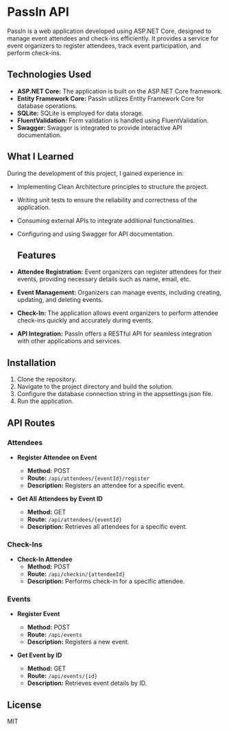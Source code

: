 # PassIn API

PassIn is a web application developed using ASP.NET Core, designed to manage event attendees and check-ins efficiently. It provides a service for event organizers to register attendees, track event participation, and perform check-ins.

## Technologies Used
- **ASP.NET Core:** The application is built on the ASP.NET Core framework.
- **Entity Framework Core:** PassIn utilizes Entity Framework Core for database operations.
- **SQLite:** SQLite is employed for data storage.
- **FluentValidation:** Form validation is handled using FluentValidation.
- **Swagger:** Swagger is integrated to provide interactive API documentation.

## What I Learned
During the development of this project, I gained experience in:

- Implementing Clean Architecture principles to structure the project.
- Writing unit tests to ensure the reliability and correctness of the application.
- Consuming external APIs to integrate additional functionalities.
- Configuring and using Swagger for API documentation.

  ## Features
- **Attendee Registration:** Event organizers can register attendees for their events, providing necessary details such as name, email, etc.
- **Event Management:** Organizers can manage events, including creating, updating, and deleting events.
- **Check-In:** The application allows event organizers to perform attendee check-ins quickly and accurately during events.
- **API Integration:** PassIn offers a RESTful API for seamless integration with other applications and services.

## Installation
1. Clone the repository.
2. Navigate to the project directory and build the solution.
3. Configure the database connection string in the appsettings.json file.
4. Run the application.

## API Routes

### Attendees

- **Register Attendee on Event**
  - **Method:** POST
  - **Route:** `/api/attendees/{eventId}/register`
  - **Description:** Registers an attendee for a specific event.
  
- **Get All Attendees by Event ID**
  - **Method:** GET
  - **Route:** `/api/attendees/{eventId}`
  - **Description:** Retrieves all attendees for a specific event.

### Check-Ins

- **Check-In Attendee**
  - **Method:** POST
  - **Route:** `/api/checkin/{attendeeId}`
  - **Description:** Performs check-in for a specific attendee.

### Events

- **Register Event**
  - **Method:** POST
  - **Route:** `/api/events`
  - **Description:** Registers a new event.
  
- **Get Event by ID**
  - **Method:** GET
  - **Route:** `/api/events/{id}`
  - **Description:** Retrieves event details by ID.

## License

MIT
